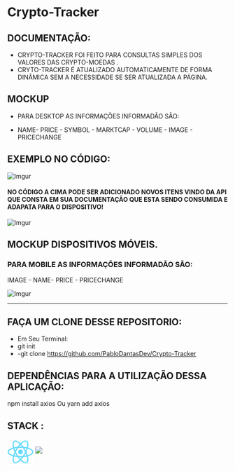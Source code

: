 # Crypto-Tracker

## DOCUMENTAÇÃO:

- CRYPTO-TRACKER FOI FEITO PARA CONSULTAS SIMPLES DOS VALORES DAS CRYPTO-MOEDAS .
- CRYTO-TRACKER É ATUALIZADO AUTOMATICAMENTE DE FORMA DINÂMICA SEM A NECESSIDADE SE SER ATUALIZADA A PÁGINA.


## MOCKUP
  - PARA DESKTOP AS INFORMAÇÕES INFORMADÃO SÃO:

  - NAME- PRICE - SYMBOL - MARKTCAP - VOLUME - IMAGE - PRICECHANGE
 
  ## EXEMPLO NO CÓDIGO:
  ![Imgur](https://i.imgur.com/TR38fci.png)
  
  #### NO CÓDIGO A CIMA PODE SER ADICIONADO NOVOS ITENS VINDO DA API QUE CONSTA EM SUA DOCUMENTAÇÃO QUE ESTA SENDO CONSUMIDA E ADAPATA PARA O DISPOSITIVO!
 
 
  ![Imgur](https://i.imgur.com/0kqg6Qs.png)
  
  
  ## MOCKUP DISPOSITIVOS MÓVEIS.
  
 ### PARA MOBILE AS INFORMAÇÕES INFORMADÃO SÃO:

 IMAGE - NAME- PRICE - PRICECHANGE
  
  ![Imgur](https://i.imgur.com/LS26b8C.jpg)
  
  
  --------------------------------  --------------------------------  --------------------------------  --------------------------------  --------------------------------
  
  ## FAÇA UM CLONE DESSE REPOSITORIO:
   - Em Seu Terminal:
   - git init
   - -git clone https://github.com/PabloDantasDev/Crypto-Tracker
  
  ## DEPENDÊNCIAS  PARA A UTILIZAÇÃO DESSA APLICAÇÃO:
  
   npm install axios
   Ou
   yarn add axios
   
   ## STACK :
   <img align="center" alt="Rafa-Java" height="60" width="60" src="https://raw.githubusercontent.com/devicons/devicon/master/icons/react/react-original.svg">
   <img src="https://img.icons8.com/nolan/64/api-settings.png"/>

